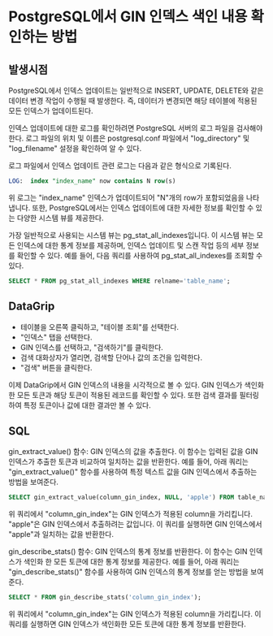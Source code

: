 # PostgreSQL에서 GIN 인덱스 색인 내용 확인하는 방법

## 발생시점

PostgreSQL에서 인덱스 업데이트는 일반적으로 INSERT, UPDATE, DELETE와 같은 데이터 변경 작업이 수행될 때 발생한다. 즉, 데이터가 변경되면 해당 테이블에 적용된 모든 인덱스가 업데이트된다.

인덱스 업데이트에 대한 로그를 확인하려면 PostgreSQL 서버의 로그 파일을 검사해야 한다. 로그 파일의 위치 및 이름은 postgresql.conf 파일에서 "log_directory" 및 "log_filename" 설정을 확인하여 알 수 있다.

로그 파일에서 인덱스 업데이트 관련 로그는 다음과 같은 형식으로 기록된다.

```sql
LOG:  index "index_name" now contains N row(s)
```
위 로그는 "index_name" 인덱스가 업데이트되어 "N"개의 row가 포함되었음을 나타냅니다. 또한, PostgreSQL에서는 인덱스 업데이트에 대한 자세한 정보를 확인할 수 있는 다양한 시스템 뷰를 제공한다.

가장 일반적으로 사용되는 시스템 뷰는 pg_stat_all_indexes입니다. 이 시스템 뷰는 모든 인덱스에 대한 통계 정보를 제공하며, 인덱스 업데이트 및 스캔 작업 등의 세부 정보를 확인할 수 있다. 예를 들어, 다음 쿼리를 사용하여 pg_stat_all_indexes를 조회할 수 있다.

```sql
SELECT * FROM pg_stat_all_indexes WHERE relname='table_name';
```

## DataGrip

- 테이블을 오른쪽 클릭하고, "테이블 조회"를 선택한다.
- "인덱스" 탭을 선택한다.
- GIN 인덱스를 선택하고, "검색하기"를 클릭한다.
- 검색 대화상자가 열리면, 검색할 단어나 값의 조건을 입력한다.
- "검색" 버튼을 클릭한다.

이제 DataGrip에서 GIN 인덱스의 내용을 시각적으로 볼 수 있다. 
GIN 인덱스가 색인화한 모든 토큰과 해당 토큰이 적용된 레코드를 확인할 수 있다. 
또한 검색 결과를 필터링하여 특정 토큰이나 값에 대한 결과만 볼 수 있다.


## SQL


gin_extract_value() 함수: GIN 인덱스의 값을 추출한다. 이 함수는 입력된 값을 GIN 인덱스가 추출한 토큰과 비교하여 일치하는 값을 반환한다.
예를 들어, 아래 쿼리는 "gin_extract_value()" 함수를 사용하여 특정 텍스트 값을 GIN 인덱스에서 추출하는 방법을 보여준다.

```sql
SELECT gin_extract_value(column_gin_index, NULL, 'apple') FROM table_name;
```

위 쿼리에서 "column_gin_index"는 GIN 인덱스가 적용된 column을 가리킵니다. "apple"은 GIN 인덱스에서 추출하려는 값입니다. 이 쿼리를 실행하면 GIN 인덱스에서 "apple"과 일치하는 값을 반환한다.

gin_describe_stats() 함수: GIN 인덱스의 통계 정보를 반환한다. 이 함수는 GIN 인덱스가 색인화 한 모든 토큰에 대한 통계 정보를 제공한다.
예를 들어, 아래 쿼리는 "gin_describe_stats()" 함수를 사용하여 GIN 인덱스의 통계 정보를 얻는 방법을 보여준다.

```sql
SELECT * FROM gin_describe_stats('column_gin_index');
```

위 쿼리에서 "column_gin_index"는 GIN 인덱스가 적용된 column을 가리킵니다. 이 쿼리를 실행하면 GIN 인덱스가 색인화한 모든 토큰에 대한 통계 정보를 반환한다.
